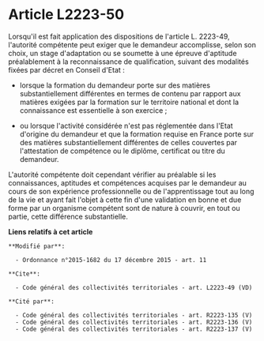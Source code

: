 # Article L2223-50

Lorsqu'il est fait application des dispositions de l'article L. 2223-49, l'autorité compétente peut exiger que le demandeur
accomplisse, selon son choix, un stage d'adaptation ou se soumette à une épreuve d'aptitude préalablement à la reconnaissance
de qualification, suivant des modalités fixées par décret en Conseil d'Etat : 

- lorsque la formation du demandeur porte sur des matières substantiellement différentes en termes de contenu par rapport aux
matières exigées par la formation sur le territoire national et dont la connaissance est essentielle à son exercice ;

- ou lorsque l'activité considérée n'est pas réglementée dans l'Etat d'origine du demandeur et que la formation requise en
France porte sur des matières substantiellement différentes de celles couvertes par l'attestation de compétence ou le
diplôme, certificat ou titre du demandeur.

L'autorité compétente doit cependant vérifier au préalable si les connaissances, aptitudes et compétences acquises par le
demandeur au cours de son expérience professionnelle ou de l'apprentissage tout au long de la vie et ayant fait l'objet à
cette fin d'une validation en bonne et due forme par un organisme compétent sont de nature à couvrir, en tout ou partie,
cette différence substantielle.

**Liens relatifs à cet article**

	**Modifié par**:

	  - Ordonnance n°2015-1682 du 17 décembre 2015 - art. 11

	**Cite**:

	  - Code général des collectivités territoriales - art. L2223-49 (VD)

	**Cité par**:

	  - Code général des collectivités territoriales - art. R2223-135 (V)
	  - Code général des collectivités territoriales - art. R2223-136 (V)
	  - Code général des collectivités territoriales - art. R2223-137 (V)
